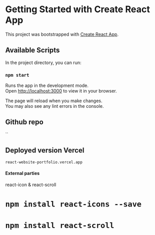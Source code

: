 # Getting Started with Create React App

This project was bootstrapped with [Create React App](https://github.com/facebook/create-react-app).

## Available Scripts

In the project directory, you can run:

### `npm start`

Runs the app in the development mode.\
Open [http://localhost:3000](http://localhost:3000) to view it in your browser.

The page will reload when you make changes.\
You may also see any lint errors in the console. 

## Github repo

``

## Deployed version Vercel

`react-website-portfolio.vercel.app`

#### External parties 
react-icon & react-scroll

# `npm install react-icons --save`

# `npm install react-scroll`

